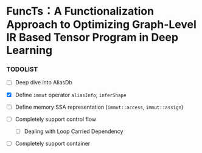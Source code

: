 # FuncTs：A Functionalization Approach to Optimizing Graph-Level IR Based Tensor Program in Deep Learning

### TODOLIST

- [ ] Deep dive into AliasDb
- [X] Define `immut` operator `aliasInfo`, `inferShape`
- [ ] Define memory SSA representation (`immut::access`, `immut::assign`)
- [ ] Completely support control flow

  - [ ] Dealing with Loop Carried Dependency
- [ ] Completely support container

